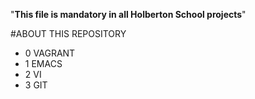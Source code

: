 "**This file is mandatory in all Holberton School projects**"

#ABOUT THIS REPOSITORY
- 0 VAGRANT
- 1 EMACS
- 2 VI
- 3 GIT